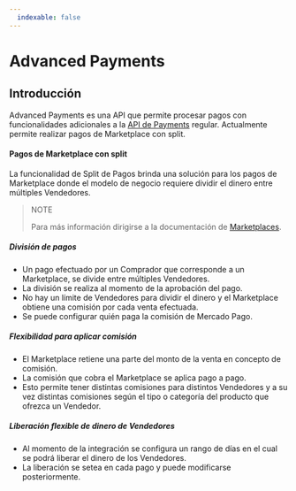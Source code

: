 ```yaml
---
  indexable: false
---
```


# Advanced Payments

## Introducción

Advanced Payments es una API que permite procesar pagos con funcionalidades adicionales a la [API de Payments](https://www.mercadopago.com.ar/developers/es/guides/payments/api/introduction/) regular. Actualmente permite realizar pagos de Marketplace con split.

#### Pagos de Marketplace con split

La funcionalidad de Split de Pagos brinda una solución para los pagos de Marketplace donde el modelo de negocio requiere dividir el dinero entre múltiples Vendedores.

> NOTE
>
> Para más información dirigirse a la documentación de [Marketplaces](https://www.mercadopago.com.ar/developers/es/guides/marketplace/api/introduction/).

##### División de pagos

* Un pago efectuado por un Comprador que corresponde a un Marketplace, se divide entre múltiples Vendedores.
* La división se realiza al momento de la aprobación del pago.
* No hay un límite de Vendedores para dividir el dinero y el Marketplace obtiene una comisión por cada venta efectuada.
* Se puede configurar quién paga la comisión de Mercado Pago.

##### Flexibilidad para aplicar comisión

* El Marketplace retiene una parte del monto de la venta en concepto de comisión.
* La comisión que cobra el Marketplace se aplica pago a pago.
* Esto permite tener distintas comisiones para distintos Vendedores y a su vez distintas comisiones según el tipo o categoría del producto que ofrezca un Vendedor.

##### Liberación flexible de dinero de Vendedores

* Al momento de la integración se configura un rango de días en el cual se podrá liberar el dinero de los Vendedores.
* La liberación se setea en cada pago y puede modificarse posteriormente.

